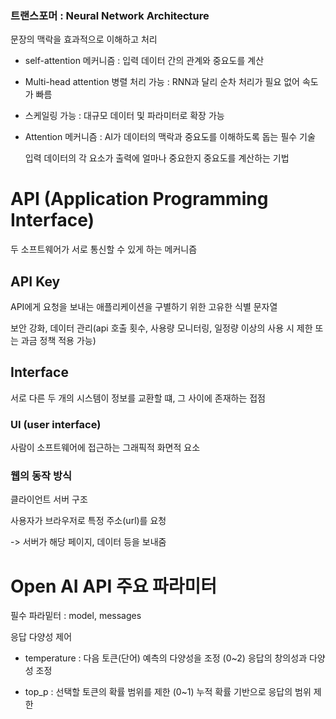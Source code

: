 

### 트랜스포머 : Neural Network Architecture

문장의 맥락을 효과적으로 이해하고 처리 

- self-attention 메커니즘 : 입력 데이터 간의 관계와 중요도를 계산

- Multi-head attention 병렬 처리 가능 : RNN과 달리 순차 처리가 필요 없어 속도가 빠름

- 스케일링 가능 : 대규모 데이터 및 파라미터로 확장 가능

- Attention 메커니즘 : AI가 데이터의 맥락과 중요도를 이해하도록 돕는 필수 기술
  
  입력 데이터의 각 요소가 출력에 얼마나 중요한지 중요도를 계산하는 기법





# API (Application Programming Interface)

두 소프트웨어가 서로 통신할 수 있게 하는 메커니즘



## API Key

API에게 요청을 보내는 애플리케이션을 구별하기 위한 고유한 식별 문자열

보안 강화, 데이터 관리(api 호출 횟수, 사용량 모니터링, 일정량 이상의 사용 시 제한 또는 과금 정책 적용 가능)







## Interface

서로 다른 두 개의 시스템이 정보를 교환할 떄, 그 사이에 존재하는 접점

### UI (user interface)

사람이 소프트웨어에 접근하는 그래픽적 화면적 요소



### 웹의 동작 방식

클라이언트 서버 구조

사용자가 브라우저로 특정 주소(url)를 요청

-> 서버가 해당 페이지, 데이터 등을 보내줌





# Open AI API 주요 파라미터

필수 파라밑터 : model, messages

응답 다양성 제어 

- temperature : 다음 토큰(단어) 예측의 다양성을 조정 (0~2) 응답의 창의성과 다양성 조정

- top_p : 선택할 토큰의 확률 범위를 제한 (0~1) 누적 확률 기반으로 응답의 범위 제한


